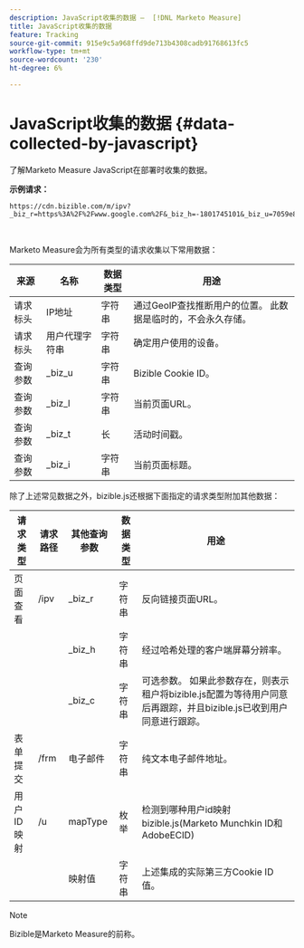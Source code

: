 ```yaml
---
description: JavaScript收集的数据 —  [!DNL Marketo Measure]
title: JavaScript收集的数据
feature: Tracking
source-git-commit: 915e9c5a968ffd9de713b4308cadb91768613fc5
workflow-type: tm+mt
source-wordcount: '230'
ht-degree: 6%

---
```


# JavaScript收集的数据 {#data-collected-by-javascript}

了解Marketo Measure JavaScript在部署时收集的数据。

**示例请求：**

```
https://cdn.bizible.com/m/ipv?_biz_r=https%3A%2F%2Fwww.google.com%2F&_biz_h=-1801745101&_biz_u=7059e81415f34f7bbaf40fe32fdcba21&_biz_s=8cbeed&_biz_l=https%3A%2F%2Fwww.zendesk.com%2Fservice%2F&_biz_t=1676483822155&_biz_i=Customer%20service%20software%20for%20the%20best%20customer%20experiences%20%7C%20Zendesk&_biz_n=0&rnd=235938&cdn_o=a&_biz_z=1676483822155
```

<br>

Marketo Measure会为所有类型的请求收集以下常用数据：

<table>
<thead>
  <tr>
    <th>来源</th>
    <th>名称</th>
    <th>数据类型</th>
    <th>用途</th>
  </tr>
</thead>
<tbody>
  <tr>
    <td>请求标头</td>
    <td>IP地址</td>
    <td>字符串</td>
    <td>通过GeoIP查找推断用户的位置。 此数据是临时的，不会永久存储。</td>
  </tr>
  <tr>
    <td>请求标头</td>
    <td>用户代理字符串</td>
    <td>字符串</td>
    <td>确定用户使用的设备。</td>
  </tr>
  <tr>
    <td>查询参数</td>
    <td>_biz_u</td>
    <td>字符串</td>
    <td>Bizible Cookie ID。</td>
  </tr>
  <tr>
    <td>查询参数</td>
    <td>_biz_l</td>
    <td>字符串</td>
    <td>当前页面URL。</td>
  </tr>
  <tr>
    <td>查询参数</td>
    <td>_biz_t</td>
    <td>长</td>
    <td>活动时间戳。</td>
  </tr>
  <tr>
    <td>查询参数</td>
    <td>_biz_i</td>
    <td>字符串</td>
    <td>当前页面标题。</td>
  </tr>
</tbody>
</table>

除了上述常见数据之外，bizible.js还根据下面指定的请求类型附加其他数据：

<table>
<thead>
  <tr>
    <th>请求类型</th>
    <th>请求路径</th>
    <th>其他查询参数</th>
    <th>数据类型</th>
    <th>用途</th>
  </tr>
</thead>
<tbody>
  <tr>
    <td>页面查看</td>
    <td>/ipv</td>
    <td>_biz_r</td>
    <td>字符串</td>
    <td>反向链接页面URL。</td>
  </tr>
  <tr>
    <td></td>
    <td></td>
    <td>_biz_h</td>
    <td>字符串</td>
    <td>经过哈希处理的客户端屏幕分辨率。</td>
  </tr>
  <tr>
    <td></td>
    <td></td>
    <td>_biz_c</td>
    <td>字符串</td>
    <td>可选参数。 如果此参数存在，则表示租户将bizible.js配置为等待用户同意后再跟踪，并且bizible.js已收到用户同意进行跟踪。</td>
  </tr>
  <tr>
    <td>表单提交</td>
    <td>/frm</td>
    <td>电子邮件</td>
    <td>字符串</td>
    <td>纯文本电子邮件地址。</td>
  </tr>
  <tr>
    <td>用户ID映射</td>
    <td>/u</td>
    <td>mapType</td>
    <td>枚举</td>
    <td>检测到哪种用户id映射bizible.js(Marketo Munchkin ID和AdobeECID)</td>
  </tr>
  <tr>
    <td></td>
    <td></td>
    <td>映射值</td>
    <td>字符串</td>
    <td>上述集成的实际第三方Cookie ID值。</td>
  </tr>
</tbody>
</table>

>[!NOTE]
>
>Bizible是Marketo Measure的前称。
